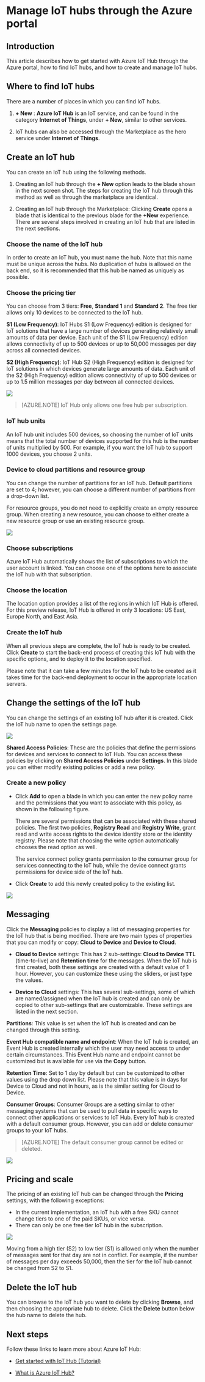 <properties
	 pageTitle="Use the Azure portal to manage IoT Hub | Microsoft Azure"
	 description="An overview of how to create and manage Azure IoT hubs through the Azure portal"
	 services="iot-hub"
	 documentationCenter=""
	 authors="nasing"
	 manager="timlt"
	 editor=""/>

<tags
	 ms.service="iot-hub"
	 ms.devlang="na"
	 ms.topic="article"
	 ms.tgt_pltfrm="na"
	 ms.workload="na"
	 ms.date="10/19/2015"
	 ms.author="nasing"/>

# Manage IoT hubs through the Azure portal

## Introduction

This article describes how to get started with Azure IoT Hub through the Azure portal, how to find IoT hubs, and how to create and manage IoT hubs.

## Where to find IoT hubs

There are a number of places in which you can find IoT hubs.

1. **+ New** : **Azure IoT Hub** is an IoT service, and can be found in the category **Internet of Things**, under **+ New**, similar to other services.

2. IoT hubs can also be accessed through the Marketplace as the hero service under **Internet of Things**.

## Create an IoT hub

You can create an IoT hub using the following methods.

1. Creating an IoT hub through the **+ New** option leads to the blade shown in the next screen shot. The steps for creating the IoT hub through this method as well as through the marketplace are identical.

2. Creating an IoT hub through the Marketplace: Clicking **Create** opens a blade that is identical to the previous blade for the **+New** experience. There are several steps involved in creating an IoT hub that are listed in the next sections.

### Choose the name of the IoT hub

In order to create an IoT hub, you must name the hub. Note that this name must be unique across the hubs. No duplication of hubs is allowed on the back end, so it is recommended that this hub be named as uniquely as possible.

### Choose the pricing tier

You can choose from 3 tiers: **Free**, **Standard 1** and **Standard 2**. The free tier allows only 10 devices to be connected to the IoT hub.

**S1 (Low Frequency)**: IoT Hubs S1 (Low Frequency) edition is designed for IoT solutions that have a large number of devices generating relatively small amounts of data per device. Each unit of the S1 (Low Frequency) edition allows connectivity of up to 500 devices or up to 50,000 messages per day across all connected devices.

**S2 (High Frequency)**: IoT Hub S2 (High Frequency) edition is designed for IoT solutions in which devices generate large amounts of data. Each unit of the S2 (High Frequency) edition allows connectivity of up to 500 devices or up to 1.5 million messages per day between all connected devices.  

![][4]

> [AZURE.NOTE] IoT Hub only allows one free hub per subscription.

### IoT hub units

An IoT hub unit includes 500 devices, so choosing the number of IoT units means that the total number of devices supported for this hub is the number of units multiplied by 500. For example, if you want the IoT hub to support 1000 devices, you choose 2 units.

### Device to cloud partitions and resource group

You can change the number of partitions for an IoT hub. Default partitions are set to 4; however, you can choose a different number of partitions from a drop-down list.

For resource groups, you do not need to explicitly create an empty resource group. When creating a new resource, you can choose to either create a new resource group or use an existing resource group.

![][5]

### Choose subscriptions

Azure IoT Hub automatically shows the list of subscriptions to which the user account is linked. You can choose one of the options here to associate the IoT hub with that subscription.

### Choose the location

The location option provides a list of the regions in which IoT Hub is offered. For this preview release, IoT Hub is offered in only 3 locations: US East, Europe North, and East Asia.

### Create the IoT hub

When all previous steps are complete, the IoT hub is ready to be created. Click **Create** to start the back-end process of creating this IoT hub with the specific options, and to deploy it to the location specified.

Please note that it can take a few minutes for the IoT hub to be created as it takes time for the back-end deployment to occur in the appropriate location servers.

## Change the settings of the IoT hub

You can change the settings of an existing IoT hub after it is created. Click the IoT hub name to open the settings page.

![][8]

**Shared Access Policies**: These are the policies that define the permissions for devices and services to connect to IoT Hub. You can access these policies by clicking on **Shared Access Policies** under **Settings**. In this blade you can either modify existing policies or add a new policy.

### Create a new policy

- Click **Add** to open a blade in which you can enter the new policy name and the permissions that you want to associate with this policy, as shown in the following figure.

	There are several permissions that can be associated with these shared policies. The first two policies, **Registry Read** and **Registry Write**, grant read and write access rights to the device identity store or the identity registry. Please note that choosing the write option automatically chooses the read option as well.

 	The service connect policy grants permission to the consumer group for services connecting to the IoT hub, while the device connect grants permissions for device side of the IoT hub.

- Click **Create** to add this newly created policy to the existing list.

![][10]

## Messaging

Click the **Messaging** policies to display a list of messaging properties for the IoT hub that is being modified. There are two main types of properties that you can modify or copy: **Cloud to Device** and **Device to Cloud**.

- **Cloud to Device** settings: This has 2 sub-settings: **Cloud to Device TTL** (time-to-live) and **Retention time** for the messages. When the IoT hub is first created, both these settings are created with a default value of 1 hour. However, you can customize these using the sliders, or just type the values.

- **Device to Cloud** settings: This has several sub-settings, some of which are named/assigned when the IoT hub is created and can only be copied to other sub-settings that are customizable. These settings are listed in the next section.

**Partitions**: This value is set when the IoT hub is created and can be changed through this setting.

**Event Hub compatible name and endpoint**: When the IoT hub is created, an Event Hub is created internally which the user may need access to under certain circumstances. This Event Hub name and endpoint cannot be customized but is available for use via the **Copy** button.

**Retention Time**: Set to 1 day by default but can be customized to other values using the drop down list. Please note that this value is in days for Device to Cloud and not in hours, as is the similar setting for Cloud to Device.

**Consumer Groups**: Consumer Groups are a setting similar to other messaging systems that can be used to pull data in specific ways to connect other applications or services to IoT Hub. Every IoT hub is created with a default consumer group. However, you can add or delete consumer groups to your IoT hubs.

> [AZURE.NOTE] The default consumer group cannot be edited or deleted.

![][11]

## Pricing and scale

The pricing of an existing IoT hub can be changed through the **Pricing** settings, with the following exceptions:

- In the current implementation, an IoT hub with a free SKU cannot change tiers to one of the paid SKUs, or vice versa.
- There can only be one free tier IoT hub in the subscription.

![][12]

Moving from a high tier (S2) to low tier (S1) is allowed only when the number of messages sent for that day are not in conflict. For example, if the number of messages per day exceeds 50,000, then the tier for the IoT hub cannot be changed from S2 to S1.

## Delete the IoT hub

You can browse to the IoT hub you want to delete by clicking **Browse**, and then choosing the appropriate hub to delete. Click the **Delete** button below the hub name to delete the hub.

## Next steps

Follow these links to learn more about Azure IoT Hub:

- [Get started with IoT Hub (Tutorial)][lnk-get-started]
- [What is Azure IoT Hub?][]


  [4]: ./media/iot-hub-manage-through-portal/create-iothub.png
  [5]: ./media/iot-hub-manage-through-portal/location1.png
  [8]: ./media/iot-hub-manage-through-portal/portal-settings.png
  [10]: ./media/iot-hub-manage-through-portal/shared-access-policies.png
  [11]: ./media/iot-hub-manage-through-portal/messaging-settings.png
  [12]: ./media/iot-hub-manage-through-portal/pricing-error.png

[lnk-get-started]: iot-hub-csharp-csharp-getstarted.md
[What is Azure IoT Hub?]: iot-hub-what-is-iot-hub.md
